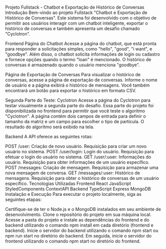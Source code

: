 Projeto Fullstack - Chatbot e Exportação de Histórico de Conversas
Introdução
Bem-vindo ao projeto Fullstack "Chatbot e Exportação de Histórico de Conversas". Este sistema foi desenvolvido com o objetivo de permitir aos usuários interagir com um chatbot inteligente, exportar o histórico de conversas e também apresenta um desafio chamado "Cyclotron".

Frontend
Página do Chatbot
Acesse a página do chatbot, que está pronta para responder a solicitações simples, como "hello", "good", "i want", e "goodbye". Além disso, o chatbot solicita informações de login ou cadastro e fornece opções quando o termo "loan" é mencionado. O histórico de conversas é armazenado quando o usuário menciona "goodbye".

Página de Exportação de Conversas
Para visualizar o histórico de conversas, acesse a página de exportação de conversas. Informe o nome de usuário e a página exibirá o histórico de mensagens. Você também encontrará um botão para exportar o histórico em formato CSV.

Segunda Parte do Teste: Cyclotron
Acesse a página do Cyclotron para testar visualmente a segunda parte do desafio. Essa parte do projeto foi disponibilizada no frontend para permitir que você teste o algoritmo "Cyclotron". A página contém dois campos de entrada para definir o tamanho da matriz e um campo para escolher o tipo de partícula. O resultado do algoritmo será exibido na tela.

Backend
A API oferece as seguintes rotas:

POST /user: Criação de novo usuário. Requisição para criar um novo usuário no sistema.
POST /user/login: Login do usuário. Requisição para efetuar o login do usuário no sistema.
GET /user/:user: Informações do usuário. Requisição para obter informações de um usuário específico.
POST /messages: Criação de mensagem. Requisição para armazenar uma nova mensagem de conversa.
GET /messages/:user: Histórico de mensagens. Requisição para obter o histórico de conversas de um usuário específico.
Tecnologias Utilizadas
Frontend
React
JavaScript
StyledComponents
ContextAPI
Backend
TypeScript
Express
MongoDB
Instalação e Execução
Para executar o projeto localmente, siga as seguintes etapas:

Certifique-se de ter o Node.js e o MongoDB instalados em seu ambiente de desenvolvimento.
Clone o repositório do projeto em sua máquina local.
Acesse a pasta do projeto e instale as dependências do frontend e do backend utilizando o comando npm install em cada diretório (frontend e backend).
Inicie o servidor do backend utilizando o comando npm start ou npm run start no diretório do backend.
Em seguida, inicie o servidor do frontend utilizando o comando npm start no diretório do frontend.
